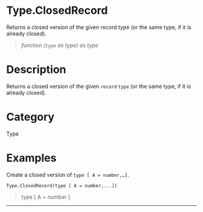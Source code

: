 ﻿# Type.ClosedRecord
Returns a closed version of the given record type (or the same type, if it is already closed).
> _function (<code>type</code> as type) as type_
# Description 
Returns a closed version of the given <code>record</code> <code>type</code> (or the same type, if it is already closed).
# Category 
Type
# Examples 
Create a closed version of <code>type [ A = number,…]</code>.
```
Type.ClosedRecord(type [ A = number,...])
```
> type [
    A = number
]
***
